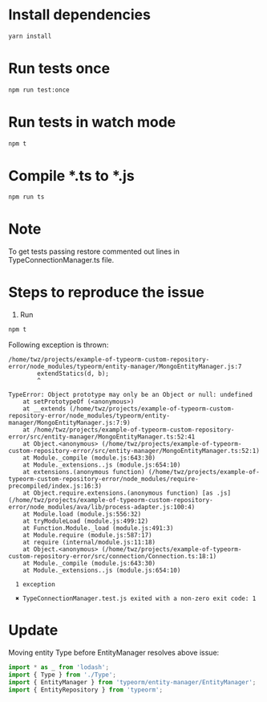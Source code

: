 # Install dependencies
```sh
yarn install
```

# Run tests once
```sh
npm run test:once
```

# Run tests in watch mode
```sh
npm t
```

# Compile *.ts to *.js
```sh
npm run ts
```

# Note
To get tests passing restore commented out lines in TypeConnectionManager.ts file.

# Steps to reproduce the issue
1. Run 
```sh 
npm t 
```

 Following exception is thrown:

```
/home/twz/projects/example-of-typeorm-custom-repository-error/node_modules/typeorm/entity-manager/MongoEntityManager.js:7
        extendStatics(d, b);
        ^

TypeError: Object prototype may only be an Object or null: undefined
    at setPrototypeOf (<anonymous>)
    at __extends (/home/twz/projects/example-of-typeorm-custom-repository-error/node_modules/typeorm/entity-manager/MongoEntityManager.js:7:9)
    at /home/twz/projects/example-of-typeorm-custom-repository-error/src/entity-manager/MongoEntityManager.ts:52:41
    at Object.<anonymous> (/home/twz/projects/example-of-typeorm-custom-repository-error/src/entity-manager/MongoEntityManager.ts:52:1)
    at Module._compile (module.js:643:30)
    at Module._extensions..js (module.js:654:10)
    at extensions.(anonymous function) (/home/twz/projects/example-of-typeorm-custom-repository-error/node_modules/require-precompiled/index.js:16:3)
    at Object.require.extensions.(anonymous function) [as .js] (/home/twz/projects/example-of-typeorm-custom-repository-error/node_modules/ava/lib/process-adapter.js:100:4)
    at Module.load (module.js:556:32)
    at tryModuleLoad (module.js:499:12)
    at Function.Module._load (module.js:491:3)
    at Module.require (module.js:587:17)
    at require (internal/module.js:11:18)
    at Object.<anonymous> (/home/twz/projects/example-of-typeorm-custom-repository-error/src/connection/Connection.ts:18:1)
    at Module._compile (module.js:643:30)
    at Module._extensions..js (module.js:654:10)

  1 exception

  ✖ TypeConnectionManager.test.js exited with a non-zero exit code: 1
  ```

# Update
Moving entity Type before EntityManager resolves above issue:

```ts
import * as _ from 'lodash';
import { Type } from './Type';
import { EntityManager } from 'typeorm/entity-manager/EntityManager';
import { EntityRepository } from 'typeorm';
```